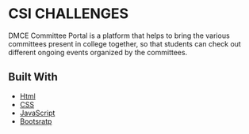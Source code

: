 
# CSI CHALLENGES


DMCE Committee Portal is a platform that helps to bring the various committees present in college together, so that students can check out different ongoing events organized by the committees.


## Built With

- [Html](https://www.w3schools.com/html/)
- [CSS](https://www.w3schools.com/css/)
- [JavaScript](https://www.w3schools.com/js/)
- [Bootsratp](https://getbootstrap.com/)
